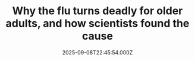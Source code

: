 ---
title: "Why the flu turns deadly for older adults, and how scientists found the cause"
date: 2025-09-08T22:45:54.000Z
category: Health
externalLink: "https://www.sciencedaily.com/releases/2025/09/250908175434.htm"
image: ""
excerpt: "Researchers have uncovered why older adults are more vulnerable to severe flu. The culprit is a protein called ApoD, which rises with age and disrupts the body’s ability to fight infection. This protein damages lung tissue and weakens immune defenses, leading to worse outcomes. By pinpointing ApoD as the driver, scientists now see a promising new treatment target that could…"
---